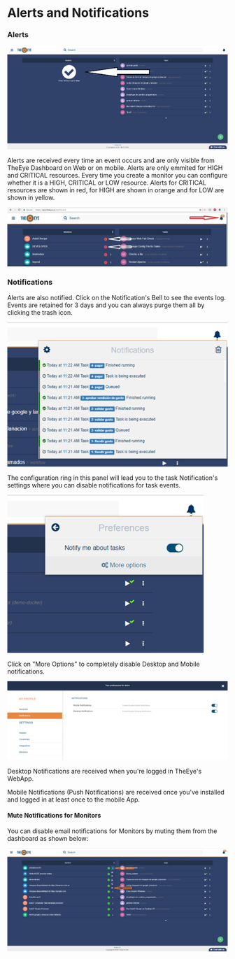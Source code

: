 # Alerts and Notifications

### Alerts

![Dashboard \(No alerts Shown\)](.gitbook/assets/image%20%281%29.png)

Alerts are received every time an event occurs and are only visible from TheEye Dashboard on Web or on mobile. Alerts are only emmited for HIGH and CRITICAL resources. Every time you create a monitor you can configure whether it is a HIGH, CRITICAL or LOW resource. Alerts for CRITICAL resources are shown in red, for HIGH are shown in orange and for LOW are shown in yellow.

![Dashboard](.gitbook/assets/alertsandnotifications.jpg)

### Notifications

Alerts are also notified. Click on the Notification's Bell to see the events log. Events are retained for 3 days and you can always purge them all by clicking the trash icon.

![Notifications Panel](.gitbook/assets/image%20%289%29.png)

The configuration ring in this panel will lead you to the task Notification's settings where you can disable notifications for task events.

![Notification Preferences](.gitbook/assets/image%20%2810%29.png)

Click on "More Options" to completely disable Desktop and Mobile notifications.

![Settings --&amp;gt; Notifications](.gitbook/assets/image%20%288%29.png)

Desktop Notifications are received when you're logged in TheEye's WebApp.

Mobile Notifications \(Push Notifications\) are received once you've installed and logged in at least once to the mobile App.

#### Mute Notifications for Monitors 

You can disable email notifications for Monitors by muting them from the dashboard as shown below:

![](.gitbook/assets/mute-monitors.jpg)









